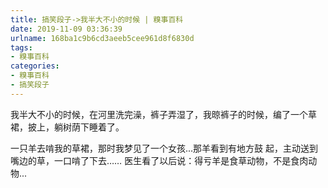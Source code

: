 ```yaml
---
title: 搞笑段子->我半大不小的时候 | 糗事百科
date: 2019-11-09 03:36:39
urlname: 168ba1c9b6cd3aeeb5cee961d8f6830d
tags: 
- 糗事百科
categories:
- 糗事百科
- 搞笑段子
---
```

我半大不小的时候，在河里洗完澡，裤子弄湿了，我晾裤子的时候，编了一个草裙，披上，躺树荫下睡着了。

一只羊去啃我的草裙，那时我梦见了一个女孩...那羊看到有地方鼓 起，主动送到嘴边的草，一口啃了下去……      医生看了以后说：得亏羊是食草动物，不是食肉动物...


